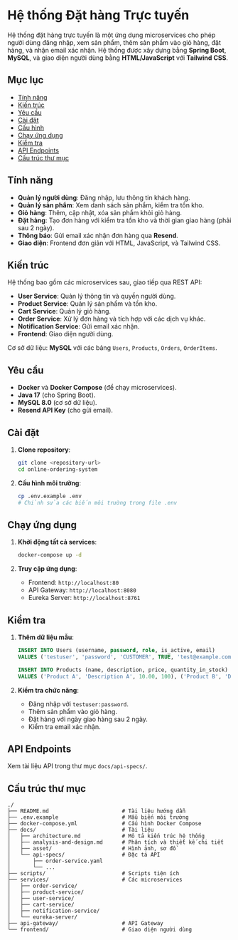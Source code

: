 # Hệ thống Đặt hàng Trực tuyến

Hệ thống đặt hàng trực tuyến là một ứng dụng microservices cho phép người dùng đăng nhập, xem sản phẩm, thêm sản phẩm vào giỏ hàng, đặt hàng, và nhận email xác nhận. Hệ thống được xây dựng bằng **Spring Boot**, **MySQL**, và giao diện người dùng bằng **HTML/JavaScript** với **Tailwind CSS**.

## Mục lục
- [Tính năng](#tính-năng)
- [Kiến trúc](#kiến-trúc)
- [Yêu cầu](#yêu-cầu)
- [Cài đặt](#cài-đặt)
- [Cấu hình](#cấu-hình)
- [Chạy ứng dụng](#chạy-ứng-dụng)
- [Kiểm tra](#kiểm-tra)
- [API Endpoints](#api-endpoints)
- [Cấu trúc thư mục](#cấu-trúc-thư-mục)

## Tính năng
- **Quản lý người dùng**: Đăng nhập, lưu thông tin khách hàng.
- **Quản lý sản phẩm**: Xem danh sách sản phẩm, kiểm tra tồn kho.
- **Giỏ hàng**: Thêm, cập nhật, xóa sản phẩm khỏi giỏ hàng.
- **Đặt hàng**: Tạo đơn hàng với kiểm tra tồn kho và thời gian giao hàng (phải sau 2 ngày).
- **Thông báo**: Gửi email xác nhận đơn hàng qua **Resend**.
- **Giao diện**: Frontend đơn giản với HTML, JavaScript, và Tailwind CSS.

## Kiến trúc
Hệ thống bao gồm các microservices sau, giao tiếp qua REST API:
- **User Service**: Quản lý thông tin và quyền người dùng.
- **Product Service**: Quản lý sản phẩm và tồn kho.
- **Cart Service**: Quản lý giỏ hàng.
- **Order Service**: Xử lý đơn hàng và tích hợp với các dịch vụ khác.
- **Notification Service**: Gửi email xác nhận.
- **Frontend**: Giao diện người dùng.

Cơ sở dữ liệu: **MySQL** với các bảng `Users`, `Products`, `Orders`, `OrderItems`.

## Yêu cầu
- **Docker** và **Docker Compose** (để chạy microservices).
- **Java 17** (cho Spring Boot).
- **MySQL 8.0** (cơ sở dữ liệu).
- **Resend API Key** (cho gửi email).

## Cài đặt
1. **Clone repository**:
   ```bash
   git clone <repository-url>
   cd online-ordering-system
   ```

2. **Cấu hình môi trường**:
   ```bash
   cp .env.example .env
   # Chỉnh sửa các biến môi trường trong file .env
   ```

## Chạy ứng dụng
1. **Khởi động tất cả services**:
   ```bash
   docker-compose up -d
   ```

2. **Truy cập ứng dụng**:
   - Frontend: `http://localhost:80`
   - API Gateway: `http://localhost:8080`
   - Eureka Server: `http://localhost:8761`

## Kiểm tra
1. **Thêm dữ liệu mẫu**:
   ```sql
   INSERT INTO Users (username, password, role, is_active, email) 
   VALUES ('testuser', 'password', 'CUSTOMER', TRUE, 'test@example.com');

   INSERT INTO Products (name, description, price, quantity_in_stock) 
   VALUES ('Product A', 'Description A', 10.00, 100), ('Product B', 'Description B', 20.00, 50);
   ```

2. **Kiểm tra chức năng**:
   - Đăng nhập với `testuser:password`.
   - Thêm sản phẩm vào giỏ hàng.
   - Đặt hàng với ngày giao hàng sau 2 ngày.
   - Kiểm tra email xác nhận.

## API Endpoints
Xem tài liệu API trong thư mục `docs/api-specs/`.

## Cấu trúc thư mục
```
./
├── README.md                       # Tài liệu hướng dẫn
├── .env.example                    # Mẫu biến môi trường
├── docker-compose.yml              # Cấu hình Docker Compose
├── docs/                           # Tài liệu
│   ├── architecture.md             # Mô tả kiến trúc hệ thống
│   ├── analysis-and-design.md      # Phân tích và thiết kế chi tiết
│   ├── asset/                      # Hình ảnh, sơ đồ
│   └── api-specs/                  # Đặc tả API
│       ├── order-service.yaml
│       └── ...
├── scripts/                        # Scripts tiện ích
├── services/                       # Các microservices
│   ├── order-service/
│   ├── product-service/
│   ├── user-service/
│   ├── cart-service/
│   ├── notification-service/
│   └── eureka-server/
├── api-gateway/                    # API Gateway
└── frontend/                       # Giao diện người dùng
``` 